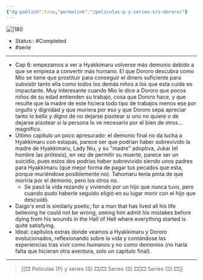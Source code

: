 ```yaml
---
{"dg-publish":true,"permalink":"/peliculas-p-y-series-s/s-dororo/"}
---
```



![|180](https://m.media-amazon.com/images/M/MV5BMTMwNmQyM2EtMDQ2My00Y2FhLWJlYTYtMDMwYWU4MzAwYmI3XkEyXkFqcGdeQXVyMTQ3MjMyMTYz._V1_SX300.jpg)

- Status:: #Completed  
- #serie

---

- Cap 6: empezamos a ver a Hyakkimaru volverse más demonio debido a que se empieza a convertir más humano. El que Dororo descubra como Mio se tiene que prostituir para conseguir el dinero suficiente para subsistir tanto ella como todos los demás niños a los que esta cuida es impactante. Muy interesante cuando Mio le dice a Dororo que pocos niños de su edad entienden su trabajo, cosa que Dororo hace, y que resulte que la madre de este hiciera todo tipo de trabajos menos ese por orgullo y dignidad y que muriera por eso y que Dororo sepa apreciar tanto lo bello y digno de no dejarse pisotear si uno no quiere o de dejarse pisotear si la persona lo ve necesario por el bien de otros... magnífico.
- Último capítulo un poco apresurado: el demonio final no da lucha a Hyakkimaru con estapas, parece ser que podrían haber sobrevivido la madre de Hyakkimaru, Lady Niu, y su "madre" adoptiva, Jukai (el hombre las prótesis), en vez de permitir su muerte, parece ser un suicidio, pues estos dos podrías haber sobrevivido siendo unos padres para Hyakkimaru (qué mejor forma de pagar tus pecados que esta, porque muriéndose posiblemente no). Tahomaru tenía pinta de que moriría por el demonio, pero los otros no.
	- Se pasó la vida rezando y viviendo por un hijo que nunca tuvo, pero cuando pudo haberle seguido eligió en su lugar morir con el hijo que descuidó.
- Daigo's end is similarly poetic, for a man that has lived all his life believing he could not be wrong, seeing him admit his mistakes before dying from his wounds in the Hall of Hell where everything started is quite satisfying.
- Ideal: capítulos extras donde veamos a Hyakkimaru y Dororo evolucionados, reflexionando sobre la vida y contándose las experiencias tras vivir como humanos y no como demonios (no haría falta que hicieran otra aventura, solo un capítulo final).

---

> [[🎞️ Películas (P) y series (S) 🎞️/🎞️ Series (S) 🎞️\|🎞️ Series (S) 🎞️]]